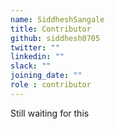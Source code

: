 ```yaml
---
name: SiddheshSangale
title: Contributor
github: siddhesh0705
twitter: ""
linkedin: ""
slack: ""
joining_date: ""
role : contributor
---
```


Still waiting for this
